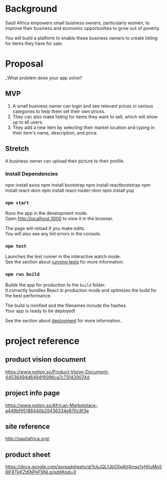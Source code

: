 
# Background 
Sauti Africa empowers small business owners, particularly women, to improve their business and economic opportunities to grow out of poverty.

You will build a platform to enable these business owners to create listing for items they have for sale.

# Proposal
_What problem does your app solve?
## MVP
1. A small business owner can login and see relevant prices in various categories to help them set their own prices.
2.  They can also make listing for items they want to sell, which will show up to all users.
3.   They add a new item by selecting their market location and typing in their item's name, description, and price.

## Stretch
A business owner can upload their picture to their profile.

### Install Dependencies
npm install axios
npm install bootstrap
npm install reactbootstrap
npm install react-dom
npm install react-router-dom
npm install yup
### `npm start`

Runs the app in the development mode.\
Open [http://localhost:3000](http://localhost:3000) to view it in the browser.

The page will reload if you make edits.\
You will also see any lint errors in the console.

### `npm test`

Launches the test runner in the interactive watch mode.\
See the section about [running tests](https://facebook.github.io/create-react-app/docs/running-tests) for more information.

### `npm run build`

Builds the app for production to the `build` folder.\
It correctly bundles React in production mode and optimizes the build for the best performance.

The build is minified and the filenames include the hashes.\
Your app is ready to be deployed!

See the section about [deployment](https://facebook.github.io/create-react-app/docs/deployment) for more information.





# project reference

## product vision document 
https://www.notion.so/Product-Vision-Document-44536494d6494f9096ca7c731439074d


## project info page
https://www.notion.so/African-Marketplace-a449bf95188440b29436334e870c8f3e


## site reference
http://sautiafrica.org/

## product sheet
https://docs.google.com/spreadsheets/d/1cbJQL1JbO5pAV4mss1yH0uMp58lF8TkKZt6NPkF9NLg/edit#gid=0
